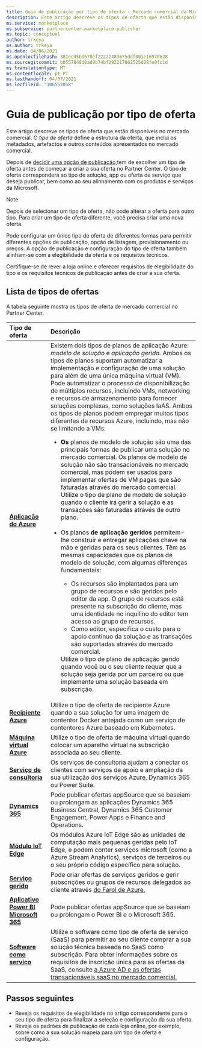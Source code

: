 ```yaml
---
title: Guia de publicação por tipo de oferta - Mercado comercial da Microsoft
description: Este artigo descreve os tipos de oferta que estão disponíveis no mercado comercial da Microsoft.
ms.service: marketplace
ms.subservice: partnercenter-marketplace-publisher
ms.topic: conceptual
author: trkeya
ms.author: trkeya
ms.date: 04/06/2021
ms.openlocfilehash: 381ee45bd678ef22222483675ddf001e16970628
ms.sourcegitcommit: b0557848d0ad9b74bf293217862525d08fe0fc1d
ms.translationtype: MT
ms.contentlocale: pt-PT
ms.lasthandoff: 04/07/2021
ms.locfileid: "106552058"
---
```

# <a name="publishing-guide-by-offer-type"></a>Guia de publicação por tipo de oferta

Este artigo descreve os tipos de oferta que estão disponíveis no mercado comercial. O *tipo de oferta* define a estrutura da oferta, que inclui os metadados, artefactos e outros conteúdos apresentados no mercado comercial.

Depois de [decidir uma opção de publicação,](determine-your-listing-type.md)tem de escolher um tipo de oferta antes de começar a criar a sua oferta no Partner Center. O tipo de oferta corresponderá ao tipo de solução, app ou oferta de serviço que deseja publicar, bem como ao seu alinhamento com os produtos e serviços da Microsoft.

> [!NOTE]
> Depois de selecionar um tipo de oferta, não pode alterar a oferta para outro tipo. Para criar um tipo de oferta diferente, você precisa criar uma nova oferta.

Pode configurar um único tipo de oferta de diferentes formas para permitir diferentes opções de publicação, opção de listagem, provisionamento ou preços. A opção de publicação e configuração do tipo de oferta também alinham-se com a elegibilidade da oferta e os requisitos técnicos.

Certifique-se de rever a loja online e oferecer requisitos de elegibilidade do tipo e os requisitos técnicos de publicação antes de criar a sua oferta.

## <a name="list-of-offer-types"></a>Lista de tipos de ofertas

A tabela seguinte mostra os tipos de oferta de mercado comercial no Partner Center.

| **Tipo de oferta**    | **Descrição**  |
| :------------------- | :-------------------|
| [**Aplicação do Azure**](plan-azure-application-offer.md) | Existem dois tipos de planos de aplicação Azure: _modelo de solução_ e _aplicação gerida._ Ambos os tipos de planos suportam automatizar a implementação e configuração de uma solução para além de uma única máquina virtual (VM). Pode automatizar o processo de disponibilização de múltiplos recursos, incluindo VMs, networking e recursos de armazenamento para fornecer soluções complexas, como soluções IaAS. Ambos os tipos de planos podem empregar muitos tipos diferentes de recursos Azure, incluindo, mas não se limitando a VMs.<ul><li>**Os** planos de modelo de solução são uma das principais formas de publicar uma solução no mercado comercial. Os planos de modelo de solução não são transacionáveis no mercado comercial, mas podem ser usados para implementar ofertas de VM pagas que são faturadas através do mercado comercial. Utilize o tipo de plano de modelo de solução quando o cliente irá gerir a solução e as transações são faturadas através de outro plano.</li><br><li>Os planos **de aplicação geridos** permitem-lhe construir e entregar aplicações chave na mão e geridas para os seus clientes. Têm as mesmas capacidades que os planos de modelo de solução, com algumas diferenças fundamentais:</li><ul><li> Os recursos são implantados para um grupo de recursos e são geridos pelo editor da app. O grupo de recursos está presente na subscrição do cliente, mas uma identidade no inquilino do editor tem acesso ao grupo de recursos.</li><li>Como editor, especifica o custo para o apoio contínuo da solução e as transações são suportadas através do mercado comercial.</li></ul>Utilize o tipo de plano de aplicação gerido quando você ou o seu cliente requer que a solução seja gerida por um parceiro ou que implemente uma solução baseada em subscrição.</ul> |
| [**Recipiente Azure**](marketplace-containers.md) | Utilize o tipo de oferta de recipiente Azure quando a sua solução for uma imagem de contentor Docker antejada como um serviço de contentores Azure baseado em Kubernetes. |
| [**Máquina virtual Azure**](marketplace-virtual-machines.md) | Utilize o tipo de oferta de máquina virtual quando colocar um aparelho virtual na subscrição associada ao seu cliente. |
| [**Serviço de consultoria**](./plan-consulting-service-offer.md) | Os serviços de consultoria ajudam a conectar os clientes com serviços de apoio e ampliação da sua utilização dos serviços Azure, Dynamics 365 ou Power Suite.|
| [**Dynamics 365**](appsource-offer-publishing-guide.md) | Pode publicar ofertas appSource que se baseiam ou prolongam as aplicações Dynamics 365 Business Central, Dynamics 365 Customer Engagement, Power Apps e Finance and Operations.|
| [**Módulo IoT Edge**](iot-edge-module.md) | Os módulos Azure IoT Edge são as unidades de computação mais pequenas geridas pelo IoT Edge, e podem conter serviços microsoft (como a Azure Stream Analytics), serviços de terceiros ou o seu próprio código específico para solução. |
| [**Serviço gerido**](./plan-managed-service-offer.md) | Pode criar ofertas de serviços geridos e gerir subscrições ou grupos de recursos delegados ao cliente através [do Farol de Azure.](../lighthouse/overview.md)|
| [**Aplicativo Power BI** <br/> **Microsoft 365**](appsource-offer-publishing-guide.md) | Pode publicar ofertas appSource que se baseiam ou prolongam o Power BI e o Microsoft 365.|
| [**Software como serviço**](plan-saas-offer.md) | Utilize o software como tipo de oferta de serviço (SaaS) para permitir ao seu cliente comprar a sua solução técnica baseada no SaaS como subscrição. Para obter informações sobre os requisitos de inscrição única para as ofertas da SaaS, consulte [a Azure AD e as ofertas transacionáveis saaS no mercado comercial.](azure-ad-saas.md) |


## <a name="next-steps"></a>Passos seguintes

- Reveja os requisitos de elegibilidade no artigo correspondente para o seu tipo de oferta para finalizar a seleção e configuração da sua oferta.
- Reveja os padrões de publicação de cada loja online, por exemplo, sobre como a sua solução mapeia para um tipo de oferta e configuração.